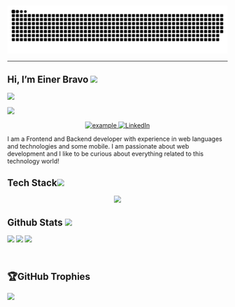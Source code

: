 
<p align="center">
  <img  src="https://raw.githubusercontent.com/Elanza-48/Elanza-48/main/resources/img/github-contribution-grid-snake.svg"
    alt="example" />
</p>

----

## Hi, I’m Einer Bravo <img src = "https://raw.githubusercontent.com/MartinHeinz/MartinHeinz/master/wave.gif" width = 30px>
[![](https://visitcount.itsvg.in/api?id=einerb&icon=5&color=1)](https://visitcount.itsvg.in)
<p>
  <a href="https://github.com/DenverCoder1/readme-typing-svg"><img src="https://readme-typing-svg.herokuapp.com?&font=IBM+Plex+Sans&color=abcdef&size=20&lines=Welcome+to+my+GitHub+Profile!;I'm+a+FullStack+Developer;I+love+Technology;I+would+like+to+be+a+Computer+Security" /></a>
</p>

<p align ="center">
  <a href="mailto:einerbravo@gmail.com?subject=Feedback%20From%20Github&body=Hello," target="_blank">
    <img src="https://img.shields.io/badge/Gmail-D14836?style=for-the-badge&logo=gmail&logoColor=white" alt="example"/>
  </a>
   <a href="https://www.linkedin.com/in/einer-bravo" target="_blank">
    <img alt="LinkedIn" src="https://img.shields.io/badge/LinkedIn-0077B5?style=for-the-badge&logo=linkedin&logoColor=white">
  </a>
  </p>


<p>I am a Frontend and Backend developer with experience in web languages and technologies and some mobile.  I am passionate about web development and I like to be curious about everything related to this technology world!</p>



## Tech Stack<img src = "https://media2.giphy.com/media/QssGEmpkyEOhBCb7e1/giphy.gif?cid=ecf05e47a0n3gi1bfqntqmob8g9aid1oyj2wr3ds3mg700bl&rid=giphy.gif" width = 32px> 

<p align="center">
  <a href="https://skillicons.dev">
    <img src="https://skillicons.dev/icons?i=js,ts,php,graphql,nodejs,express,nestjs,laravel,babel,angular,mysql,postgres,mongodb,sqlite,sequelize,bootstrap,tailwind,vite,dart,flutter,linux,vscode,nginx,docker,aws,figma,postman,git,github,gitlab" />
  </a>
</p>

## Github Stats <img src = "https://i.pinimg.com/originals/65/c4/f4/65c4f452571be1261e9c623f7da488ac.gif" width = 35px>
  
![](https://github-readme-stats.vercel.app/api?username=einerb&theme=algolia&hide_border=false&include_all_commits=false&count_private=false)
![](https://github-readme-streak-stats.herokuapp.com/?user=einerb&theme=algolia&hide_border=false)
![](https://github-readme-stats.vercel.app/api/top-langs/?username=einerb&theme=algolia&hide_border=false&include_all_commits=false&count_private=false&layout=compact)

<br/>

## 🏆GitHub Trophies

![](https://github-profile-trophy.vercel.app/?username=nneji123&theme=tokyonight&no-frame=false&no-bg=false&margin-w=4)
